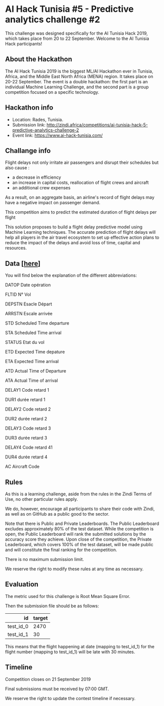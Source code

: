 # AI Hack Tunisia #5 - Predictive analytics challenge #2
This challenge was designed specifically for the AI Tunisia Hack 2019, which takes place from 20 to 22 September. Welcome to the AI Tunisia Hack participants!

## About the Hackathon
The AI Hack Tunisia 2019 is the biggest ML/AI Hackathon ever in Tunisia, Africa, and the Middle East North Africa (MENA) region. It takes place on 20-22 September. The event is a double hackathon: the first part is an individual Machine Learning Challenge, and the second part is a group competition focused on a specific technology.

## Hackathon info
* Location: Rades, Tunisia.
* Submission link: http://zindi.africa/competitions/ai-tunisia-hack-5-predictive-analytics-challenge-2
* Event link: https://www.ai-hack-tunisia.com/

## Challange info
Flight delays not only irritate air passengers and disrupt their schedules but also cause :
* a decrease in efficiency
* an increase in capital costs, reallocation of flight crews and aircraft
* an additional crew expenses

As a result, on an aggregate basis, an airline's record of flight delays may have a negative impact on passenger demand.

This competition aims to predict the estimated duration of flight delays per flight

This solution proposes to build a flight delay predictive model using Machine Learning techniques. The accurate prediction of flight delays will help all players in the air travel ecosystem to set up effective action plans to reduce the impact of the delays and avoid loss of time, capital and resources.

## Data [[here](datasets)]
You will find below the explanation of the different abbreviations:

DATOP Date opération

FLTID N° Vol

DEPSTN Esacle Départ

ARRSTN Escale arrivée

STD Scheduled Time departure

STA Scheduled Time arrival

STATUS Etat du vol

ETD Expected Time depature

ETA Expected Time arrival

ATD Actual Time of Departure

ATA Actual Time of arrival

DELAY1 Code retard 1

DUR1 durée retard 1

DELAY2 Code retard 2

DUR2 durée retard 2

DELAY3 Code retard 3

DUR3 durée retard 3

DELAY4 Code retard 41

DUR4 durée retard 4

AC Aircraft Code

## Rules
As this is a learning challenge, aside from the rules in the Zindi Terms of Use, no other particular rules apply.

We do, however, encourage all participants to share their code with Zindi, as well as on GitHub as a public good to the sector.

Note that there is Public and Private Leaderboards. The Public Leaderboard excludes approximately 80% of the test dataset. While the competition is open, the Public Leaderboard will rank the submitted solutions by the accuracy score they achieve. Upon close of the competition, the Private Leaderboard, which covers 100% of the test dataset, will be made public and will constitute the final ranking for the competition.

There is no maximum submission limit.

We reserve the right to modify these rules at any time as necessary.

## Evaluation
The metric used for this challenge is Root Mean Square Error.

Then the submission file should be as follows:

| id        |  target |
|-----------:|:---------|
| test_id_0 |  2470 |
| test_id_1 |  30 |

This means that the flight happening at date (mapping to test_id_1) for the flight number (mapping to test_id_1) will be late with 30 minutes.

## Timeline
Competition closes on 21 September 2019

Final submissions must be received by 07:00 GMT.

We reserve the right to update the contest timeline if necessary.

